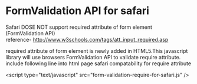 # FormValidation API for safari

Safari DOSE NOT support required attribute of form element (FormValidation API)<br>
reference- http://www.w3schools.com/tags/att_input_required.asp<br>

required attribute of form element is newly added in HTML5.This javascript library will use browsers FormValidation API to validate require attribute.
include following line into html page safari compatability for require attribute

&lt;script type="text/javascript" src="form-validation-require-for-safari.js" /&gt;

